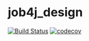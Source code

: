 # job4j_design
[![Build Status](https://travis-ci.com/Makigen/job4j_design.svg?branch=master)](https://travis-ci.com/Makigen/job4j_design) [![codecov](https://codecov.io/gh/Makigen/job4j_design/branch/master/graph/badge.svg)](https://codecov.io/gh/Makigen/job4j_design)